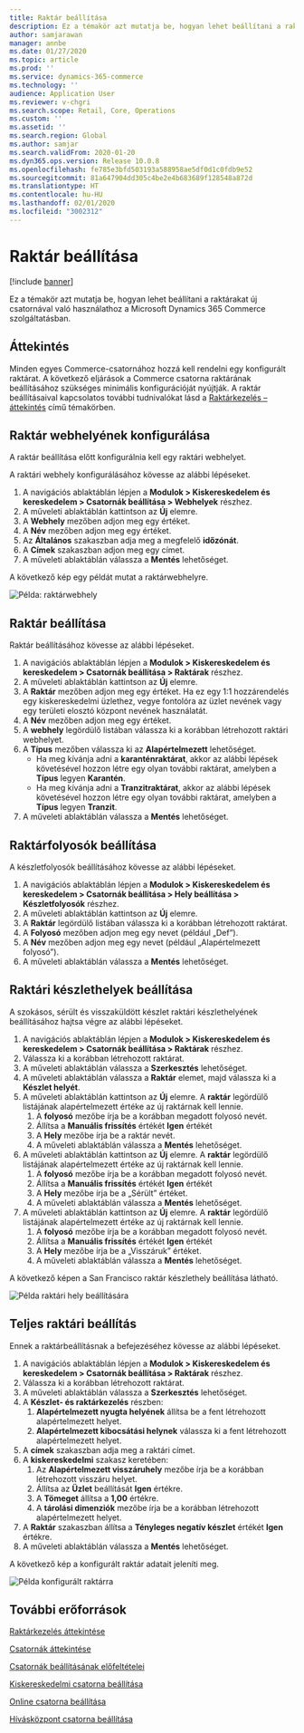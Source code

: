 ```yaml
---
title: Raktár beállítása
description: Ez a témakör azt mutatja be, hogyan lehet beállítani a raktárakat új csatornával való használathoz a Microsoft Dynamics 365 Commerce szolgáltatásban.
author: samjarawan
manager: annbe
ms.date: 01/27/2020
ms.topic: article
ms.prod: ''
ms.service: dynamics-365-commerce
ms.technology: ''
audience: Application User
ms.reviewer: v-chgri
ms.search.scope: Retail, Core, Operations
ms.custom: ''
ms.assetid: ''
ms.search.region: Global
ms.author: samjar
ms.search.validFrom: 2020-01-20
ms.dyn365.ops.version: Release 10.0.8
ms.openlocfilehash: fe785e3bfd503193a588958ae5df0d1c0fdb9e52
ms.sourcegitcommit: 81a647904dd305c4be2e4b683689f128548a872d
ms.translationtype: HT
ms.contentlocale: hu-HU
ms.lasthandoff: 02/01/2020
ms.locfileid: "3002312"
---
```

# <a name="warehouse-set-up"></a>Raktár beállítása


[!include [banner](includes/banner.md)]

Ez a témakör azt mutatja be, hogyan lehet beállítani a raktárakat új csatornával való használathoz a Microsoft Dynamics 365 Commerce szolgáltatásban.

## <a name="overview"></a>Áttekintés

Minden egyes Commerce-csatornához hozzá kell rendelni egy konfigurált raktárat. A következő eljárások a Commerce csatorna raktárának beállításához szükséges minimális konfigurációját nyújtják. A raktár beállításaival kapcsolatos további tudnivalókat lásd a [Raktárkezelés – áttekintés](https://docs.microsoft.com/en-us/dynamics365/supply-chain/warehousing/warehouse-management-overview) című témakörben.

## <a name="configure-a-warehouse-site"></a>Raktár webhelyének konfigurálása

A raktár beállítása előtt konfigurálnia kell egy raktári webhelyet.

A raktári webhely konfigurálásához kövesse az alábbi lépéseket.

1. A navigációs ablaktáblán lépjen a **Modulok \> Kiskereskedelem és kereskedelem \> Csatornák beállítása \> Webhelyek** részhez.
1. A műveleti ablaktáblán kattintson az **Új** elemre.
1. A **Webhely** mezőben adjon meg egy értéket.
1. A **Név** mezőben adjon meg egy értéket.
1. Az **Általános** szakaszban adja meg a megfelelő **időzónát**.
1. A **Címek** szakaszban adjon meg egy címet.
1. A műveleti ablaktáblán válassza a **Mentés** lehetőséget.

A következő kép egy példát mutat a raktárwebhelyre.

![Példa: raktárwebhely](media/warehouse-site.png)

## <a name="set-up-a-warehouse"></a>Raktár beállítása

Raktár beállításához kövesse az alábbi lépéseket.

1. A navigációs ablaktáblán lépjen a **Modulok \> Kiskereskedelem és kereskedelem \> Csatornák beállítása \> Raktárak** részhez.
1. A műveleti ablaktáblán kattintson az **Új** elemre.
1. A **Raktár** mezőben adjon meg egy értéket.  Ha ez egy 1:1 hozzárendelés egy kiskereskedelmi üzlethez, vegye fontolóra az üzlet nevének vagy egy területi elosztó központ nevének használatát.
1. A **Név** mezőben adjon meg egy értéket.
1. A **webhely** legördülő listában válassza ki a korábban létrehozott raktári webhelyet.
1. A **Típus** mezőben válassza ki az **Alapértelmezett** lehetőséget.
    - Ha meg kívánja adni a **karanténraktárat**, akkor az alábbi lépések követésével hozzon létre egy olyan további raktárat, amelyben a **Típus** legyen **Karantén**.
    - Ha meg kívánja adni a **Tranzitraktárat**, akkor az alábbi lépések követésével hozzon létre egy olyan további raktárat, amelyben a **Típus** legyen **Tranzit**.
1. A műveleti ablaktáblán válassza a **Mentés** lehetőséget.

## <a name="set-up-inventory-aisles"></a>Raktárfolyosók beállítása

A készletfolyosók beállításához kövesse az alábbi lépéseket.

1. A navigációs ablaktáblán lépjen a **Modulok \> Kiskereskedelem és kereskedelem \> Csatornák beállítása \> Hely beállítása \> Készletfolyosók** részhez.
1. A műveleti ablaktáblán kattintson az **Új** elemre.
1. A **Raktár** legördülő listában válassza ki a korábban létrehozott raktárat.
1. A **Folyosó** mezőben adjon meg egy nevet (például „Def”).
1. A **Név** mezőben adjon meg egy nevet (például „Alapértelmezett folyosó”).
1. A műveleti ablaktáblán válassza a **Mentés** lehetőséget.

## <a name="set-up-warehouse-inventory-locations"></a>Raktári készlethelyek beállítása

A szokásos, sérült és visszaküldött készlet raktári készlethelyének beállításához hajtsa végre az alábbi lépéseket.

1. A navigációs ablaktáblán lépjen a **Modulok \> Kiskereskedelem és kereskedelem \> Csatornák beállítása \> Raktárak** részhez.
1. Válassza ki a korábban létrehozott raktárat.
1. A műveleti ablaktáblán válassza a **Szerkesztés** lehetőséget.
1. A műveleti ablaktáblán válassza a **Raktár** elemet, majd válassza ki a **Készlet helyét**.
1. A műveleti ablaktáblán kattintson az **Új** elemre. A **raktár** legördülő listájának alapértelmezett értéke az új raktárnak kell lennie.
    1. A **folyosó** mezőbe írja be a korábban megadott folyosó nevét. 
    1. Állítsa a **Manuális frissítés** értékét **Igen** értékét
    1. A **Hely** mezőbe írja be a raktár nevét.
    1. A műveleti ablaktáblán válassza a **Mentés** lehetőséget.
 1. A műveleti ablaktáblán kattintson az **Új** elemre.  A **raktár** legördülő listájának alapértelmezett értéke az új raktárnak kell lennie.
    1. A **folyosó** mezőbe írja be a korábban megadott folyosó nevét.  
    1. Állítsa a **Manuális frissítés** értékét **Igen** értékét
    1. A **Hely** mezőbe írja be a „Sérült” értéket.
    1. A műveleti ablaktáblán válassza a **Mentés** lehetőséget.
 1. A műveleti ablaktáblán kattintson az **Új** elemre.  A **raktár** legördülő listájának alapértelmezett értéke az új raktárnak kell lennie.
    1. A **folyosó** mezőbe írja be a korábban megadott folyosó nevét. 
    1. Állítsa a **Manuális frissítés** értékét **Igen** értékét
    1. A **Hely** mezőbe írja be a „Visszáruk” értéket.
    1. A műveleti ablaktáblán válassza a **Mentés** lehetőséget.
    
A következő képen a San Francisco raktár készlethely beállítása látható.

![Példa raktári hely beállítására](media/warehouse-inventory-locations.png)
    
## <a name="complete-warehouse-setup"></a>Teljes raktári beállítás

Ennek a raktárbeállításnak a befejezéséhez kövesse az alábbi lépéseket.

1. A navigációs ablaktáblán lépjen a **Modulok \> Kiskereskedelem és kereskedelem \> Csatornák beállítása \> Raktárak** részhez.
1. Válassza ki a korábban létrehozott raktárat.
1. A műveleti ablaktáblán válassza a **Szerkesztés** lehetőséget.
1. A **Készlet- és raktárkezelés** részben:
    1. **Alapértelmezett nyugta helyének** állítsa be a fent létrehozott alapértelmezett helyet.
    1. **Alapértelmezett kibocsátási helynek** válassza ki a fent létrehozott alapértelmezett helyet.
1. A **címek** szakaszban adja meg a raktári címet.
1. A **kiskereskedelmi** szakasz keretében: 
    1. Az **Alapértelmezett visszáruhely** mezőbe írja be a korábban létrehozott visszáru helyet.
    1. Állítsa az **Üzlet** beállítását **Igen** értékre.
    1. A **Tömeget** állítsa a **1,00** értékre. 
    1. A **tárolási dimenziók** mezőbe írja be a korábban létrehozott alapértelmezett helyet.
1. A **Raktár** szakaszban állítsa a **Tényleges negatív készlet** értékét **Igen** értékre.
1. A műveleti ablaktáblán válassza a **Mentés** lehetőséget.

A következő kép a konfigurált raktár adatait jeleníti meg.

![Példa konfigurált raktárra](media/warehouse-sample.png)

## <a name="additional-resources"></a>További erőforrások

[Raktárkezelés áttekintése](https://docs.microsoft.com/en-us/dynamics365/supply-chain/warehousing/warehouse-management-overview)

[Csatornák áttekintése](channels-overview.md)

[Csatornák beállításának előfeltételei](channels-prerequisites.md)

[Kiskereskedelmi csatorna beállítása](channel-setup-retail.md)
    
[Online csatorna beállítása](channel-setup-online.md)

[Hívásközpont csatorna beállítása](channel-setup-callcenter.md)





